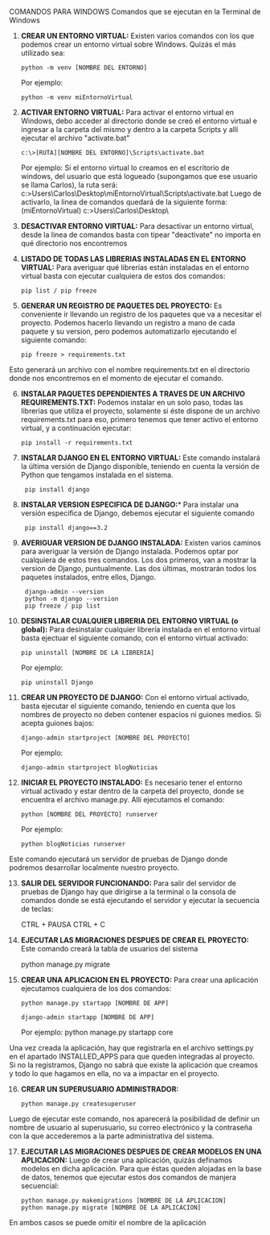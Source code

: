 COMANDOS PARA WINDOWS
Comandos que se ejecutan en la Terminal de Windows

1. **CREAR UN ENTORNO VIRTUAL:** Existen varios comandos con los que podemos crear un entorno virtual sobre Windows. Quizás el más utilizado sea:
	
	   python -m venv [NOMBRE DEL ENTORNO]

	Por ejemplo:

	   python -m venv miEntornoVirtual

2. **ACTIVAR ENTORNO VIRTUAL:** Para activar el entorno virtual en Windows, debo acceder al directorio donde se creó el entorno virtual e ingresar a la carpeta del mismo y dentro a la carpeta Scripts y allí ejecutar el archivo "activate.bat"
	
	   c:\>[RUTA][NOMBRE DEL ENTORNO]\Scripts\activate.bat

	Por ejemplo: Si el entorno virtual lo creamos en el escritorio de windows, del usuario que está logueado (supongamos que ese usuario se llama Carlos), la ruta será: c:\>Users\Carlos\Desktop\miEntornoVirtual\Scripts\activate.bat 
	Luego de activarlo, la linea de comandos quedará de la siguiente forma: (miEntornoVirtual) c:\>Users\Carlos\Desktop\

3. **DESACTIVAR ENTORNO VIRTUAL:** Para desactivar un entorno virtual, desde la linea de comandos basta con tipear "deactivate" no importa en qué directorio nos encontremos

4. **LISTADO DE TODAS LAS LIBRERIAS INSTALADAS EN EL ENTORNO VIRTUAL:** Para averiguar qué librerías están instaladas en el entorno virtual basta con ejecutar cualquiera de estos dos comandos:

	   pip list / pip freeze

5. **GENERAR UN REGISTRO DE PAQUETES DEL PROYECTO:** Es conveniente ir llevando un registro de los paquetes que va a necesitar el proyecto. Podemos hacerlo llevando un registro a mano de cada paquete y su version, pero podemos automatizarlo ejecutando el siguiente comando:

	   pip freeze > requirements.txt

Esto generará un archivo con el nombre requirements.txt en el directorio donde nos encontremos en el momento de ejecutar el comando.

6. **INSTALAR PAQUETES DEPENDIENTES A TRAVES DE UN ARCHIVO REQUIREMENTS.TXT:** Podemos instalar en un solo paso, todas las librerías que utiliza el proyecto, solamente si éste dispone de un archivo requirements.txt para eso, primero tenemos que tener activo el entorno virtual, y a continuación ejecutar:

	   pip install -r requirements.txt

7. **INSTALAR DJANGO EN EL ENTORNO VIRTUAL:** Este comando instalará la última versión de Django disponible, teniendo en cuenta la versión de Python que tengamos instalada en el sistema.
	
        pip install django

8. **INSTALAR VERSION ESPECIFICA DE DJANGO:*** Para instalar una versión específica de Django, debemos ejecutar el siguiente comando

        pip install django==3.2

9. **AVERIGUAR VERSION DE DJANGO INSTALADA:** Existen varios caminos para averiguar la versión de Django instalada. Podemos optar por cualquiera de estos tres comandos. Los dos primeros, van a mostrar la version de Django, puntualmente. Las dos últimas, mostrarán todos los paquetes instalados, entre ellos, Django.

        django-admin --version
        python -m django --version
        pip freeze / pip list

10. **DESINSTALAR CUALQUIER LIBRERIA DEL ENTORNO VIRTUAL (o global):** Para desinstalar cualquier librería instalada en el entorno virtual basta ejectuar el siguiente comando, con el entorno virtual activado:
	
        pip uninstall [NOMBRE DE LA LIBRERIA]

	Por ejemplo:

        pip uninstall Django


11. **CREAR UN PROYECTO DE DJANGO:** Con el entorno virtual activado, basta ejecutar el siguiente comando, teniendo en cuenta que los nombres de proyecto no deben contener espacios ni guiones medios. Si acepta guiones bajos:

        django-admin startproject [NOMBRE DEL PROYECTO]

	Por ejemplo:

        django-admin startproject blogNoticias


12. **INICIAR EL PROYECTO INSTALADO:** Es necesario tener el entorno virtual activado y estar dentro de la carpeta del proyecto, donde se encuentra el archivo manage.py. Allí ejecutamos el comando:

        python [NOMBRE DEL PROYECTO] runserver

	Por ejemplo:

        python blogNoticias runserver

Este comando ejecutará un servidor de pruebas de Django donde podremos desarrollar localmente nuestro proyecto.

13. **SALIR DEL SERVIDOR FUNCIONANDO:** Para salir del servidor de pruebas de Django hay que dirigirse a la terminal o la consola de comandos donde se está ejecutando el servidor y ejecutar la secuencia de teclas:

	   CTRL + PAUSA
	   CTRL + C

14. **EJECUTAR LAS MIGRACIONES DESPUES DE CREAR EL PROYECTO:** Este comando creará la tabla de usuarios del sistema
	
	python manage.py migrate

15. **CREAR UNA APLICACION EN EL PROYECTO:** Para crear una aplicación ejecutamos cualquiera de los dos comandos:

        python manage.py startapp [NOMBRE DE APP]

        django-admin startapp [NOMBRE DE APP]

	Por ejemplo:
	    python manage.py startapp core

Una vez creada la aplicación, hay que registrarla en el archivo settings.py en el apartado INSTALLED_APPS para que queden integradas al proyecto. Si no la registramos, Django no sabrá que existe la aplicación que creamos y todo lo que hagamos en ella, no va a impactar en el proyecto.

16. **CREAR UN SUPERUSUARIO ADMINISTRADOR:**

        python manage.py createsuperuser

Luego de ejecutar este comando, nos aparecerá la posibilidad de definir un nombre de usuario al superusuario, su correo electrónico y la contraseña con la que accederemos a la parte administrativa del sistema.

17. **EJECUTAR LAS MIGRACIONES DESPUES DE CREAR MODELOS EN UNA APLICACION:** Luego de crear una aplicación, quizás definamos modelos en dicha aplicación. Para que éstas queden alojadas en la base de datos, tenemos que ejecutar estos dos comandos de manjera secuencial:

        python manage.py makemigrations [NOMBRE DE LA APLICACION]
        python manage.py migrate [NOMBRE DE LA APLICACION]

En ambos casos se puede omitir el nombre de la aplicación